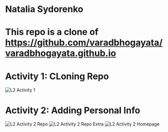# Natalia Sydorenko
# This repo is a clone of https://github.com/varadbhogayata/varadbhogayata.github.io

# Activity 1: CLoning Repo
![L2 Activity 1](https://github.com/Krysemmalyn/Krysemmalyn.github.io/assets/99698023/d66f8318-bfc4-4aee-bf14-fc1919ce3167)

# Activity 2: Adding Personal Info
![L2 Activity 2 Repo](https://github.com/Krysemmalyn/Krysemmalyn.github.io/assets/99698023/dfca7775-6e7b-487e-a14e-63b678ba7bc9)
![L2 Activity 2 Repo Extra](https://github.com/Krysemmalyn/Krysemmalyn.github.io/assets/99698023/34f2856d-b6e4-404d-82e9-5778539af279)
![L2 Activity 2 Homepage](https://github.com/Krysemmalyn/Krysemmalyn.github.io/assets/99698023/5101b21b-a4b7-4565-af56-34d3963add66)
